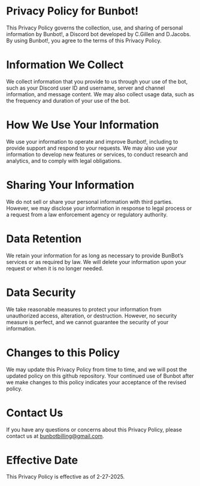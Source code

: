 # Privacy Policy for Bunbot!

This Privacy Policy governs the collection, use, and sharing of personal information by Bunbot!, a Discord bot developed by C.Gillen and D.Jacobs. By using Bunbot!, you agree to the terms of this Privacy Policy.

# Information We Collect

We collect information that you provide to us through your use of the bot, such as your Discord user ID and username, server and channel information, and message content. We may also collect usage data, such as the frequency and duration of your use of the bot.

# How We Use Your Information

We use your information to operate and improve Bunbot!, including to provide support and respond to your requests. We may also use your information to develop new features or services, to conduct research and analytics, and to comply with legal obligations.

# Sharing Your Information

We do not sell or share your personal information with third parties. However, we may disclose your information in response to legal process or a request from a law enforcement agency or regulatory authority.

# Data Retention

We retain your information for as long as necessary to provide BunBot’s services or as required by law. We will delete your information upon your request or when it is no longer needed.

# Data Security

We take reasonable measures to protect your information from unauthorized access, alteration, or destruction. However, no security measure is perfect, and we cannot guarantee the security of your information.

# Changes to this Policy

We may update this Privacy Policy from time to time, and we will post the updated policy on this github repository. Your continued use of Bunbot after we make changes to this policy indicates your acceptance of the revised policy.

# Contact Us

If you have any questions or concerns about this Privacy Policy, please contact us at bunbotbilling@gmail.com.

# Effective Date

This Privacy Policy is effective as of 2-27-2025.
